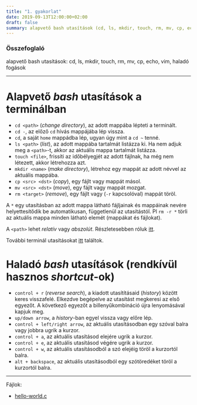 ```yaml
---
title: "1. gyakorlat"
date: 2019-09-13T12:00:00+02:00
draft: false
summary: alapvető bash utasítások (cd, ls, mkdir, touch, rm, mv, cp, echo), vim, haladó fogások
---
```


### Összefoglaló
alapvető bash utasítások: cd, ls, mkdir, touch, rm, mv, cp, echo, vim, haladó fogások

---

# Alapvető *bash* utasítások a terminálban
 * `cd <path>` (*change directory*), az adott mappába lépteti a terminált.
 * `cd -`, az előző `cd` hívás mappájába lép vissza.
 * `cd`, a saját `home` mappádba lép, ugyan úgy mint a `cd ~` tenné.
 * `ls <path>` (*list*), az adott mappába tartalmát listázza ki. Ha nem adjuk meg a `<path>`-t, akkor az aktuális mappa tartalmát listázza.
 * `touch <file>`, frissíti az időbélyegjét az adott fájlnak, ha még nem létezett, akkor létrehozza azt.
 * `mkdir <name>` (*make directory*), létrehoz egy mappát az adott névvel az aktuális mappába.
 * `cp <src> <dst>` (*copy*), egy fájlt vagy mappát másol.
 * `mv <src> <dst>` (*move*), egy fájlt vagy mappát mozgat.
 * `rm <target>` (*remove*), egy fájlt vagy (`-r` kapcsolóval) mappát töröl.

A `*` egy utasításban az adott mappa látható fájljainak és mappáinak nevére helyettesítődik be automatikusan, függetlenül az utasítástól. Pl `rm -r *` törli az aktuális mappa minden látható elemét (mappákat és fájlokat).

A `<path>` lehet *relatív* vagy *abszolút*. Részletesebben róluk [itt](https://en.wikipedia.org/wiki/Path_(computing)#Absolute_and_relative_paths).

További terminál utasításokat [itt](https://dev.to/awwsmm/101-bash-commands-and-tips-for-beginners-to-experts-30je) találtok.

# Haladó *bash* utasítások (rendkívül hasznos *shortcut*-ok)
 * `control + r` (*reverse search*), a kiadott utasítításaid (*history*) között keres visszafelé. Elkezdve begépelve az utasítást megkeresi az első egyezőt. A következő egyezőt a billenyűkombináció újra lenyomásával kapjuk meg.
 * `up/down arrow`, a *history*-ban egyel vissza vagy előre lép.
 * `control + left/right arrow`, az aktuális utasításodban egy szóval balra vagy jobbra ugrik a kurzor.
 * `control + a`, az aktuális utasításod elejére ugrik a kurzor.
 * `control + e`, az aktuális utasításod végére ugrik a kurzor.
 * `control + w`, az aktuális utasításodból a szó elejéig töröl a kurzortól balra.
 * `alt + backspace`, az aktuális utasításodból egy szótöredéket töröl a kurzortól balra.


---
Fájlok:

- [hello-world.c](hello-world.c)

